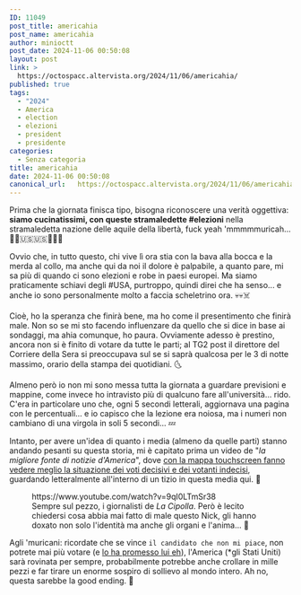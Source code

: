 ```yaml
---
ID: 11049
post_title: americahia
post_name: americahia
author: minioctt
post_date: 2024-11-06 00:50:08
layout: post
link: >
  https://octospacc.altervista.org/2024/11/06/americahia/
published: true
tags:
  - "2024"
  - America
  - election
  - elezioni
  - president
  - presidente
categories:
  - Senza categoria
title: americahia
date: 2024-11-06 00:50:08
canonical_url:   https://octospacc.altervista.org/2024/11/06/americahia/
---
```

<!-- wp:paragraph -->
<p>Prima che la giornata finisca tipo, bisogna riconoscere una verità oggettiva: <strong>siamo cucinatissimi, con queste stramaledette #elezioni</strong> nella stramaledetta nazione delle aquile della libertà, fuck yeah 'mmmmmuricah... 🔫️🦅️🇺🇸️🇺🇸️🦅️🔫️🦅️</p>
<!-- /wp:paragraph -->

<!-- wp:paragraph -->
<p>Ovvio che, in tutto questo, chi vive lì ora stia con la bava alla bocca e la merda al collo, ma anche qui da noi il dolore è palpabile, a quanto pare, mi sa più di quando ci sono elezioni e robe in paesi europei. Ma siamo praticamente schiavi degli #USA, purtroppo, quindi direi che ha senso... e anche io sono personalmente molto a faccia scheletrino ora. 💀️💀️☠️</p>
<!-- /wp:paragraph -->

<!-- wp:paragraph -->
<p>Cioè, ho la speranza che finirà bene, ma ho come il presentimento che finirà male. Non so se mi sto facendo influenzare da quello che si dice in base ai sondaggi, ma ahia comunque, ho paura. Ovviamente adesso è prestino, ancora non si è finito di votare da tutte le parti; al TG2 post il direttore del Corriere della Sera si preoccupava sul se si saprà qualcosa per le 3 di notte massimo, orario della stampa dei quotidiani. 🌜️</p>
<!-- /wp:paragraph -->

<!-- wp:paragraph -->
<p>Almeno però io non mi sono messa tutta la giornata a guardare previsioni e mappine, come invece ho intravisto più di qualcuno fare all'università... rido. C'era in particolare uno che, ogni 5 secondi letterali, aggiornava una pagina con le percentuali... e io capisco che la lezione era noiosa, ma i numeri non cambiano di una virgola in soli 5 secondi... 💤️</p>
<!-- /wp:paragraph -->

<!-- wp:paragraph -->
<p>Intanto, per avere un'idea di quanto i media (almeno da quelle parti) stanno andando pesanti su questa storia, mi è capitato prima un video de "<em>la migliore fonte di notizie d'America</em>", dove <a href="https://www.youtube.com/watch?v=9qI0LTmSr38">con la mappa touchscreen fanno vedere meglio la situazione dei voti decisivi e dei votanti indecisi</a>, guardando letteralmente all'interno di un tizio in questa media qui. 🤯️</p>
<!-- /wp:paragraph -->

<!-- wp:paragraph -->
<p></p>
<!-- /wp:paragraph -->

<!-- wp:embed {"url":"https://www.youtube.com/watch?v=9qI0LTmSr38","type":"video","providerNameSlug":"youtube","responsive":true,"className":"wp-embed-aspect-16-9 wp-has-aspect-ratio"} -->
<figure class="wp-block-embed is-type-video is-provider-youtube wp-block-embed-youtube wp-embed-aspect-16-9 wp-has-aspect-ratio"><div class="wp-block-embed__wrapper">
https://www.youtube.com/watch?v=9qI0LTmSr38
</div><figcaption class="wp-element-caption">Sempre sul pezzo, i giornalisti de <em>La Cipolla</em>. Però è lecito chiedersi cosa abbia mai fatto di male questo Nick, gli hanno doxato non solo l'identità ma anche gli organi e l'anima... 📡️</figcaption></figure>
<!-- /wp:embed -->

<!-- wp:paragraph -->
<p></p>
<!-- /wp:paragraph -->

<!-- wp:paragraph -->
<p>Agli 'muricani: ricordate che se vince <code>il candidato che non mi piace</code>, non potrete mai più votare (e <a href="https://www.theatlantic.com/politics/archive/2024/07/trump-vote-believers-summit/679273/">lo ha promesso lui eh</a>), l'America (*gli Stati Uniti) sarà rovinata per sempre, probabilmente potrebbe anche crollare in mille pezzi e far tirare un enorme sospiro di sollievo al mondo intero. Ah no, questa sarebbe la good ending. 🤭️</p>
<!-- /wp:paragraph -->